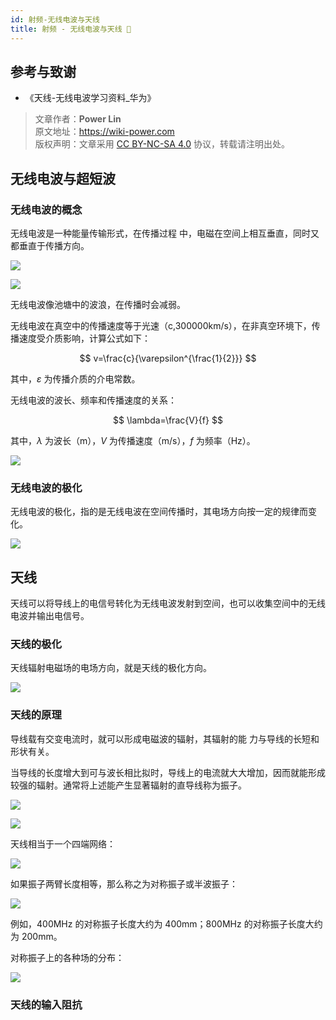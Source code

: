 ```yaml
---
id: 射频-无线电波与天线
title: 射频 - 无线电波与天线 🚧
---
```


## 参考与致谢

- 《天线-无线电波学习资料\_华为》

> 文章作者：**Power Lin**  
> 原文地址：<https://wiki-power.com>  
> 版权声明：文章采用 [CC BY-NC-SA 4.0](https://creativecommons.org/licenses/by/4.0/deed.zh) 协议，转载请注明出处。

## 无线电波与超短波

### 无线电波的概念

无线电波是一种能量传输形式，在传播过程
中，电磁在空间上相互垂直，同时又都垂直于传播方向。

![](https://wiki-media-1253965369.cos.ap-guangzhou.myqcloud.com/img/20220328151806.png)

![](https://wiki-media-1253965369.cos.ap-guangzhou.myqcloud.com/img/20220328152954.png)

无线电波像池塘中的波浪，在传播时会减弱。

无线电波在真空中的传播速度等于光速（c,300000km/s），在非真空环境下，传播速度受介质影响，计算公式如下：

$$
v=\frac{c}{\varepsilon^{\frac{1}{2}}}
$$

其中，$\varepsilon$ 为传播介质的介电常数。

无线电波的波长、频率和传播速度的关系：

$$
\lambda=\frac{V}{f}
$$

其中，$\lambda$ 为波长（m），$V$ 为传播速度（m/s），$f$ 为频率（Hz）。

![](https://wiki-media-1253965369.cos.ap-guangzhou.myqcloud.com/img/20220328153416.png)

### 无线电波的极化

无线电波的极化，指的是无线电波在空间传播时，其电场方向按一定的规律而变化。

![](https://wiki-media-1253965369.cos.ap-guangzhou.myqcloud.com/img/20220328153533.png)

## 天线

天线可以将导线上的电信号转化为无线电波发射到空间，也可以收集空间中的无线电波并输出电信号。

### 天线的极化

天线辐射电磁场的电场方向，就是天线的极化方向。

![](https://wiki-media-1253965369.cos.ap-guangzhou.myqcloud.com/img/20220328153749.png)

### 天线的原理

导线载有交变电流时，就可以形成电磁波的辐射，其辐射的能
力与导线的长短和形状有关。

当导线的长度增大到可与波长相比拟时，导线上的电流就大大增加，因而就能形成较强的辐射。通常将上述能产生显著辐射的直导线称为振子。

![](https://wiki-media-1253965369.cos.ap-guangzhou.myqcloud.com/img/20220328154244.png)

![](https://wiki-media-1253965369.cos.ap-guangzhou.myqcloud.com/img/20220328154355.png)

天线相当于一个四端网络：

![](https://wiki-media-1253965369.cos.ap-guangzhou.myqcloud.com/img/20220328154327.png)

如果振子两臂长度相等，那么称之为对称振子或半波振子：

![](https://wiki-media-1253965369.cos.ap-guangzhou.myqcloud.com/img/20220328154512.png)

例如，400MHz 的对称振子长度大约为 400mm；800MHz 的对称振子长度大约为 200mm。

对称振子上的各种场的分布：

![](https://wiki-media-1253965369.cos.ap-guangzhou.myqcloud.com/img/20220328154749.png)

### 天线的输入阻抗

